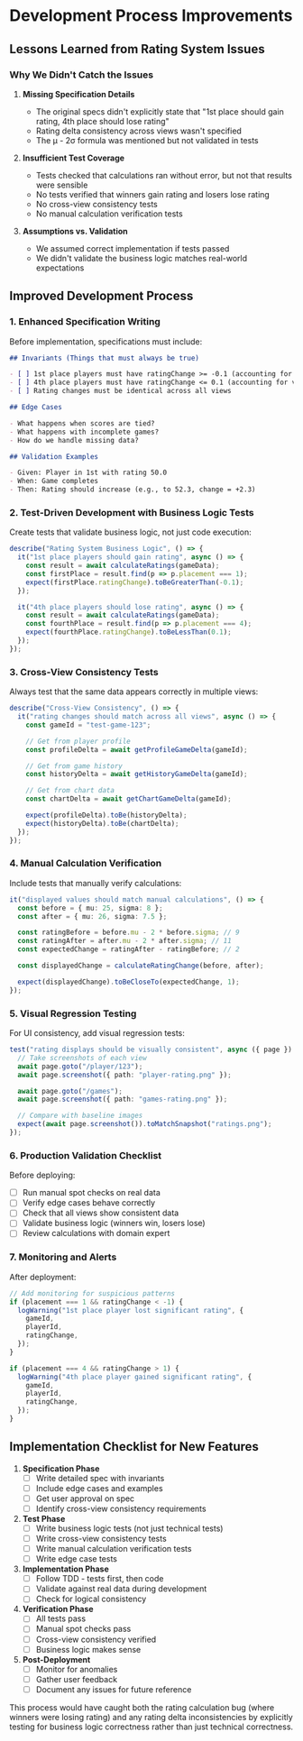 # Development Process Improvements

## Lessons Learned from Rating System Issues

### Why We Didn't Catch the Issues

1. **Missing Specification Details**
   - The original specs didn't explicitly state that "1st place should gain rating, 4th place should lose rating"
   - Rating delta consistency across views wasn't specified
   - The μ - 2σ formula was mentioned but not validated in tests

2. **Insufficient Test Coverage**
   - Tests checked that calculations ran without error, but not that results were sensible
   - No tests verified that winners gain rating and losers lose rating
   - No cross-view consistency tests
   - No manual calculation verification tests

3. **Assumptions vs. Validation**
   - We assumed correct implementation if tests passed
   - We didn't validate the business logic matches real-world expectations

## Improved Development Process

### 1. Enhanced Specification Writing

Before implementation, specifications must include:

```markdown
## Invariants (Things that must always be true)

- [ ] 1st place players must have ratingChange >= -0.1 (accounting for volatility)
- [ ] 4th place players must have ratingChange <= 0.1 (accounting for volatility)
- [ ] Rating changes must be identical across all views

## Edge Cases

- What happens when scores are tied?
- What happens with incomplete games?
- How do we handle missing data?

## Validation Examples

- Given: Player in 1st with rating 50.0
- When: Game completes
- Then: Rating should increase (e.g., to 52.3, change = +2.3)
```

### 2. Test-Driven Development with Business Logic Tests

Create tests that validate business logic, not just code execution:

```typescript
describe("Rating System Business Logic", () => {
  it("1st place players should gain rating", async () => {
    const result = await calculateRatings(gameData);
    const firstPlace = result.find(p => p.placement === 1);
    expect(firstPlace.ratingChange).toBeGreaterThan(-0.1);
  });

  it("4th place players should lose rating", async () => {
    const result = await calculateRatings(gameData);
    const fourthPlace = result.find(p => p.placement === 4);
    expect(fourthPlace.ratingChange).toBeLessThan(0.1);
  });
});
```

### 3. Cross-View Consistency Tests

Always test that the same data appears correctly in multiple views:

```typescript
describe("Cross-View Consistency", () => {
  it("rating changes should match across all views", async () => {
    const gameId = "test-game-123";

    // Get from player profile
    const profileDelta = await getProfileGameDelta(gameId);

    // Get from game history
    const historyDelta = await getHistoryGameDelta(gameId);

    // Get from chart data
    const chartDelta = await getChartGameDelta(gameId);

    expect(profileDelta).toBe(historyDelta);
    expect(historyDelta).toBe(chartDelta);
  });
});
```

### 4. Manual Calculation Verification

Include tests that manually verify calculations:

```typescript
it("displayed values should match manual calculations", () => {
  const before = { mu: 25, sigma: 8 };
  const after = { mu: 26, sigma: 7.5 };

  const ratingBefore = before.mu - 2 * before.sigma; // 9
  const ratingAfter = after.mu - 2 * after.sigma; // 11
  const expectedChange = ratingAfter - ratingBefore; // 2

  const displayedChange = calculateRatingChange(before, after);

  expect(displayedChange).toBeCloseTo(expectedChange, 1);
});
```

### 5. Visual Regression Testing

For UI consistency, add visual regression tests:

```typescript
test("rating displays should be visually consistent", async ({ page }) => {
  // Take screenshots of each view
  await page.goto("/player/123");
  await page.screenshot({ path: "player-rating.png" });

  await page.goto("/games");
  await page.screenshot({ path: "games-rating.png" });

  // Compare with baseline images
  expect(await page.screenshot()).toMatchSnapshot("ratings.png");
});
```

### 6. Production Validation Checklist

Before deploying:

- [ ] Run manual spot checks on real data
- [ ] Verify edge cases behave correctly
- [ ] Check that all views show consistent data
- [ ] Validate business logic (winners win, losers lose)
- [ ] Review calculations with domain expert

### 7. Monitoring and Alerts

After deployment:

```typescript
// Add monitoring for suspicious patterns
if (placement === 1 && ratingChange < -1) {
  logWarning("1st place player lost significant rating", {
    gameId,
    playerId,
    ratingChange,
  });
}

if (placement === 4 && ratingChange > 1) {
  logWarning("4th place player gained significant rating", {
    gameId,
    playerId,
    ratingChange,
  });
}
```

## Implementation Checklist for New Features

1. **Specification Phase**
   - [ ] Write detailed spec with invariants
   - [ ] Include edge cases and examples
   - [ ] Get user approval on spec
   - [ ] Identify cross-view consistency requirements

2. **Test Phase**
   - [ ] Write business logic tests (not just technical tests)
   - [ ] Write cross-view consistency tests
   - [ ] Write manual calculation verification tests
   - [ ] Write edge case tests

3. **Implementation Phase**
   - [ ] Follow TDD - tests first, then code
   - [ ] Validate against real data during development
   - [ ] Check for logical consistency

4. **Verification Phase**
   - [ ] All tests pass
   - [ ] Manual spot checks pass
   - [ ] Cross-view consistency verified
   - [ ] Business logic makes sense

5. **Post-Deployment**
   - [ ] Monitor for anomalies
   - [ ] Gather user feedback
   - [ ] Document any issues for future reference

This process would have caught both the rating calculation bug (where winners were losing rating) and any rating delta inconsistencies by explicitly testing for business logic correctness rather than just technical correctness.
